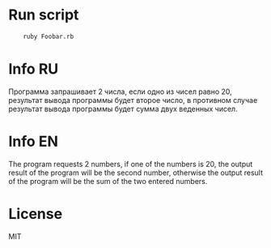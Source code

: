 # Run script

```sh
    ruby Foobar.rb
```
# Info RU

Программа запрашивает 2 числа, если одно из чисел равно 20, результат вывода 
программы будет второе число, в противном случае результат вывода программы 
будет сумма двух веденных чисел.

# Info EN

The program requests 2 numbers, if one of the numbers is 20, the output 
result of the program will be the second number, otherwise the output result 
of the program will be the sum of the two entered numbers.

# License

MIT